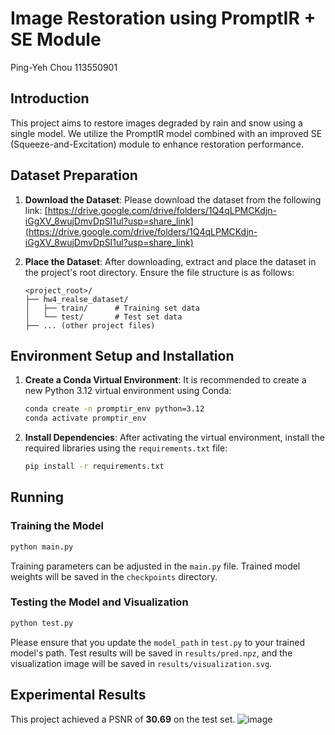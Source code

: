# Image Restoration using PromptIR + SE Module
Ping-Yeh Chou 113550901
## Introduction

This project aims to restore images degraded by rain and snow using a single model. We utilize the PromptIR model combined with an improved SE (Squeeze-and-Excitation) module to enhance restoration performance.

## Dataset Preparation

1.  **Download the Dataset**:
    Please download the dataset from the following link:
    [https://drive.google.com/drive/folders/1Q4qLPMCKdjn-iGgXV_8wujDmvDpSI1ul?usp=share_link](https://drive.google.com/drive/folders/1Q4qLPMCKdjn-iGgXV_8wujDmvDpSI1ul?usp=share_link)

2.  **Place the Dataset**:
    After downloading, extract and place the dataset in the project's root directory. Ensure the file structure is as follows:

    ```
    <project_root>/
    ├── hw4_realse_dataset/
    │   ├── train/      # Training set data
    │   └── test/       # Test set data
    ├── ... (other project files)
    ```

## Environment Setup and Installation

1.  **Create a Conda Virtual Environment**:
    It is recommended to create a new Python 3.12 virtual environment using Conda:
    ```bash
    conda create -n promptir_env python=3.12
    conda activate promptir_env
    ```

2.  **Install Dependencies**:
    After activating the virtual environment, install the required libraries using the `requirements.txt` file:
    ```bash
    pip install -r requirements.txt
    ```

## Running

### Training the Model
```bash
python main.py
```
Training parameters can be adjusted in the `main.py` file. Trained model weights will be saved in the `checkpoints` directory.

### Testing the Model and Visualization
```bash
python test.py
```
Please ensure that you update the `model_path` in `test.py` to your trained model's path. Test results will be saved in `results/pred.npz`, and the visualization image will be saved in `results/visualization.svg`.

## Experimental Results

This project achieved a PSNR of **30.69** on the test set.
![image](https://github.com/user-attachments/assets/a117865c-df49-4baf-9a55-f212240be5a9)



